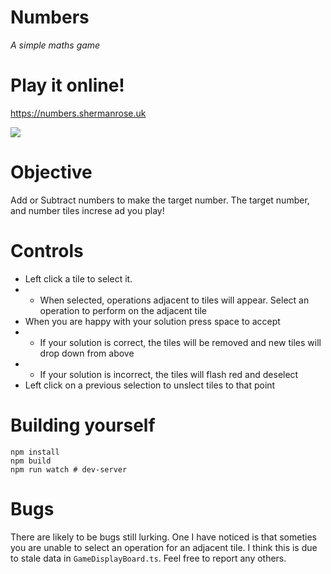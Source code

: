 # Numbers
_A simple maths game_

# Play it online!
https://numbers.shermanrose.uk

![](numbers_game.gif)

# Objective
Add or Subtract numbers to make the target number.
The target number, and number tiles increse ad you play!

# Controls
* Left click a tile to select it.
* * When selected, operations adjacent to tiles will appear. Select an operation to perform on the adjacent tile
* When you are happy with your solution press space to accept
* * If your solution is correct, the tiles will be removed and new tiles will drop down from above
* * If your solution is incorrect, the tiles will flash red and deselect
* Left click on a previous selection to unslect tiles to that point

# Building yourself 

```
npm install
npm build
npm run watch # dev-server
```

# Bugs 
There are likely to be bugs still lurking. One I have noticed is that someties you are unable to select an operation for an adjacent tile. I think this is due to stale data in `GameDisplayBoard.ts`. Feel free to report any others.